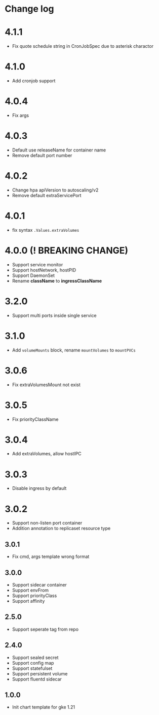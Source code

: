 # Change log

# 4.1.1

- Fix quote schedule string in CronJobSpec due to asterisk charactor

# 4.1.0

- Add cronjob support

# 4.0.4

- Fix args

# 4.0.3

- Default use releaseName for container name
- Remove default port number

# 4.0.2

- Change hpa apiVersion to autoscaling/v2
- Remove default extraServicePort

# 4.0.1

- fix syntax `.Values.extraVolumes`

# 4.0.0 (**! BREAKING CHANGE**)

- Support service monitor
- Support hostNetwork, hostPID
- Support DaemonSet
- Rename **className** to **ingressClassName**

# 3.2.0

- Support multi ports inside single service

# 3.1.0

- Add `volumeMounts` block, rename `mountVolumes` to `mountPVCs`

# 3.0.6

- Fix extraVolumesMount not exist

# 3.0.5

- Fix priorityClassName

# 3.0.4

- Add extraVolumes, allow hostIPC

# 3.0.3

- Disable ingress by default

# 3.0.2

- Support non-listen port container
- Addition annotation to replicaset resource type

## 3.0.1

- Fix cmd, args template wrong format

## 3.0.0

- Support sidecar container
- Support envFrom
- Support priorityClass
- Support affinity

## 2.5.0

- Support seperate tag from repo

## 2.4.0

- Support sealed secret
- Support config map
- Support statefulset
- Support persistent volume
- Support fluentd sidecar

## 1.0.0

- Init chart template for gke 1.21
